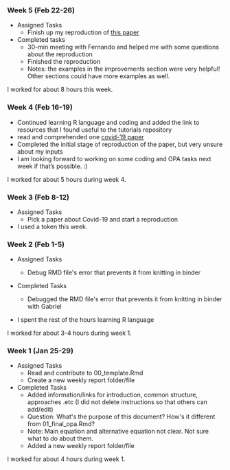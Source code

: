 ### Week 5 (Feb 22-26)
- Assigned Tasks
  - Finish up my reproduction of [this paper](https://www.nature.com/articles/s41591-020-0843-2#data-availability)
- Completed tasks
  - 30-min meeting with Fernando and helped me with some questions about the reproduction
  - Finished the reproduction 
  - Notes: the examples in the improvements section were very helpful! Other sections could have more examples as well.

I worked for about 8 hours this week.

### Week 4 (Feb 16-19)
- Continued learning R language and coding and added the link to resources that I found useful to the tutorials repository 
- read and comprehended one [covid-19 paper](https://www.nature.com/articles/s41591-020-0843-2#data-availability) 
- Completed the initial stage of reproduction of the paper, but very unsure about my inputs 
- I am looking forward to working on some coding and OPA tasks next week if that’s possible. :)

I worked for about 5 hours during week 4.


### Week 3 (Feb 8-12)

- Assigned Tasks
  - Pick a paper about Covid-19 and start a reproduction
- I used a token this week. 


### Week 2 (Feb 1-5)

- Assigned Tasks
  - Debug RMD file's error that prevents it from knitting in binder
- Completed Tasks
    -  Debugged the RMD file's error that prevents it from knitting in binder with Gabriel

- I spent the rest of the hours learning R language

I worked for about 3-4 hours during week 1.

### Week 1 (Jan 25-29)

- Assigned Tasks
  - Read and contribute to 00_template.Rmd
  - Create a new weekly report folder/file
- Completed Tasks
    - Added information/links for introduction, common structure, approaches .etc (I did not delete instructions so that others can add/edit)
    - Question: What's the purpose of this document? How's it different from 01_final_opa.Rmd?
    - Note: Main equation and alternative equation not clear. Not sure what to do about them.
    - Added a new weekly report folder/file

I worked for about 4 hours during week 1.

